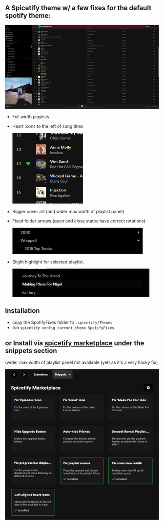 ## A Spicetify theme w/ a few fixes for the default spotify theme:

![](img/screenshot.png)

- Full width playlists
- Heart icons to the left of song titles

  ![](img/heart.png)

- Bigger cover art (and wider max width of playlist panel)

- Fixed folder arrows (open and close states have correct rotations)

  ![](img/folders.png)

- Slight highlight for selected playlist.

  ![](img/highlight.png)

## Installation

- copy the SpotifyFixes folder to `.spicetify/Themes`
- run `spicetify config current_theme SpotifyFixes`

## or Install via [spicetify marketplace](https://github.com/CharlieS1103/spicetify-marketplace) under the snippets section
(wider max width of playlist panel not available (yet) as it's a very hacky fix)

![](img/snippets.png)
